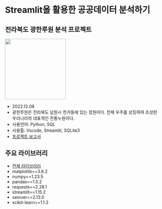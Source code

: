 # Streamlit을 활용한 공공데이터 분석하기
## 전라북도 광한루원 분석 프로젝트
<img src= "https://www.jbcia.or.kr/data/file/tour/989979588_UjOpQ6Ik_148118604411053.jpg" width="200" height="200">

- 2022.12.08
- 광한루원은 전라북도 남원시 천거동에 있는 정원이다. 천체 우주를 상징하여 조성한 우리나라의 대표적인 전통누원이다.
- 사용언어: Python, SQL
- 사용툴: Vscode, Streamlit, SQLite3
- [프로젝트 보고서](data/%EC%A0%84%EB%B6%81%EA%B4%91%ED%95%9C%EB%A3%A8%EC%9B%90_%EA%B3%B5%EA%B3%B5%EB%8D%B0%EC%9D%B4%ED%84%B0_%EB%8C%80%EC%8B%9C%EB%B3%B4%EB%93%9C_221208_%EA%B9%80%EB%8F%84%EC%9C%84.pptx.pptx.pdf)

## 주요 라이브러리
- [전체 라이브러리](requirements.txt)
- matplotlib==3.6.2
- numpy==1.23.5
- pandas==1.5.2
- requests==2.28.1
- streamlit==1.15.2
- semver==2.13.0
- scikit-learn==1.1.3